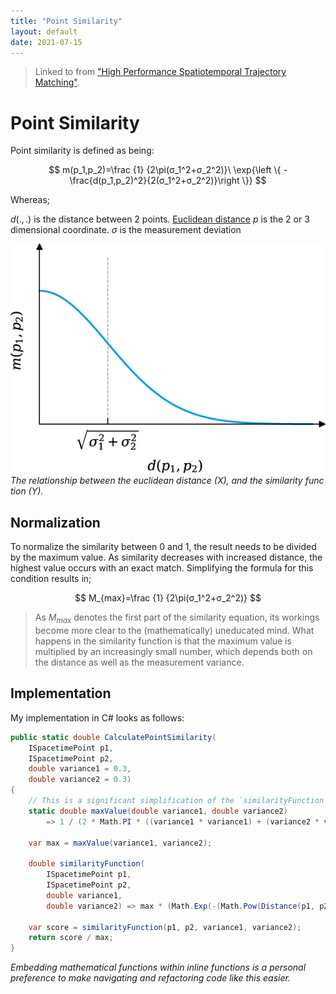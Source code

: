 ```yaml
---
title: "Point Similarity"
layout: default
date: 2021-07-15
---
```


> Linked to from ["High Performance Spatiotemporal Trajectory Matching"](./index).

# Point Similarity

Point similarity is defined as being:

$$
m(p_1,p_2)=\frac {1} {2\pi(σ_1^2+σ_2^2)}\ \exp{\left \{ -\frac{d(p_1,p_2)^2}{2(σ_1^2+σ_2^2)}\right \}}
$$

Whereas;

$d(.,.)$ is the distance between 2 points. [Euclidean distance](../euclidean-distance)
$p$ is the 2 or 3 dimensional coordinate.
$σ$ is the measurement deviation

!["The relation of similarity against distance of p1 and p2"](./The-relation-of-similarity-against-distance-of-p-1-and-p-2.png)
*The relationship between the euclidean distance (X), and the similarity function (Y).*

## Normalization
To normalize the similarity between 0 and 1, the result needs to be divided by the maximum value. As similarity decreases with increased distance, the highest value occurs with an exact match. Simplifying the formula for this condition results in;

$$
M_{max}=\frac {1} {2\pi(σ_1^2+σ_2^2)}
$$

> As $M_{max}$ denotes the first part of the similarity equation, its workings become more clear to the (mathematically) uneducated mind. What happens in the similarity function is that the maximum value is multiplied by an increasingly small number, which depends both on the distance as well as the measurement variance.

## Implementation
My implementation in C# looks as follows:

```csharp
public static double CalculatePointSimilarity(
    ISpacetimePoint p1,
    ISpacetimePoint p2,
    double variance1 = 0.3,
    double variance2 = 0.3)
{
    // This is a significant simplification of the `similarityFunction` to determine the maximum value of a similar point for the given variances.
    static double maxValue(double variance1, double variance2)
	    => 1 / (2 * Math.PI * ((variance1 * variance1) + (variance2 * variance2)));

    var max = maxValue(variance1, variance2);

    double similarityFunction(
        ISpacetimePoint p1,
        ISpacetimePoint p2,
        double variance1,
        double variance2) => max * (Math.Exp(-(Math.Pow(Distance(p1, p2), 2) / (2 * ((variance1 * variance1) + (variance2 * variance2))))));

    var score = similarityFunction(p1, p2, variance1, variance2);
    return score / max;
}
```
*Embedding mathematical functions within inline functions is a personal preference to make navigating and refactoring code like this easier.*
